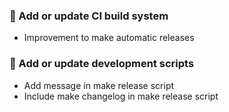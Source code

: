 ### 👷 Add or update CI build system

- Improvement to make automatic releases

### 🔨 Add or update development scripts

- Add message in make release script
- Include make changelog in make release script
